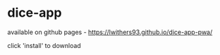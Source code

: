 # dice-app
 
available on github pages - https://lwithers93.github.io/dice-app-pwa/

click 'install' to download
